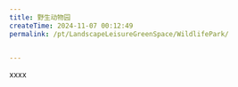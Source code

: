 ```yaml
---
title: 野生动物园
createTime: 2024-11-07 00:12:49
permalink: /pt/LandscapeLeisureGreenSpace/WildlifePark/


---
```


xxxx